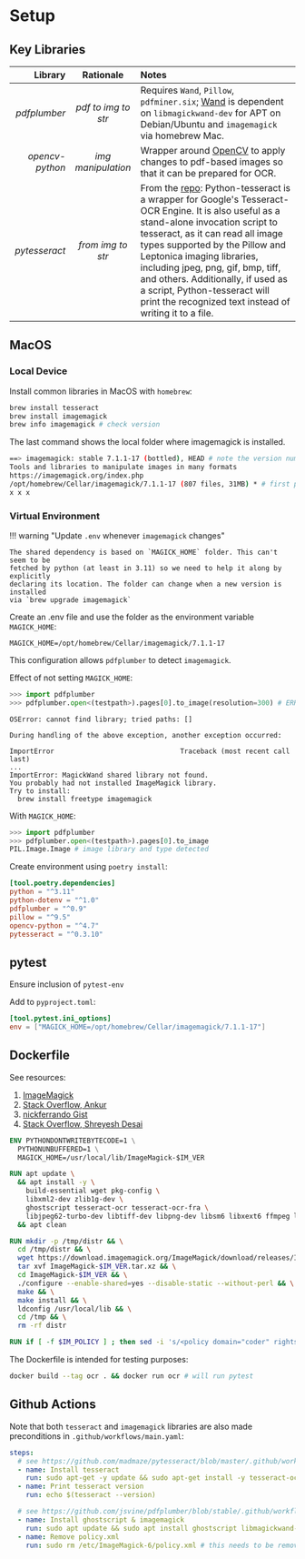 # Setup

## Key Libraries

Library | Rationale | Notes
--:|:--:|:--
_pdfplumber_ | _pdf to img to str_  | Requires `Wand`, `Pillow`, `pdfminer.six`; [Wand](https://docs.wand-py.org/) is dependent on `libmagickwand-dev` for APT on Debian/Ubuntu and `imagemagick` via homebrew Mac.
_opencv-python_ | _img manipulation_ | Wrapper around [OpenCV](https://docs.opencv.org/4.x/) to apply changes to pdf-based images so that it can be prepared for OCR.
_pytesseract_ | _from img to str_| From the [repo](https://github.com/madmaze/pytesseract): Python-tesseract is a wrapper for Google's Tesseract-OCR Engine. It is also useful as a stand-alone invocation script to tesseract, as it can read all image types supported by the Pillow and Leptonica imaging libraries, including jpeg, png, gif, bmp, tiff, and others. Additionally, if used as a script, Python-tesseract will print the recognized text instead of writing it to a file.

## MacOS

### Local Device

Install common libraries in MacOS with `homebrew`:

```sh
brew install tesseract
brew install imagemagick
brew info imagemagick # check version
```

The last command shows the local folder where imagemagick is installed.

  ```sh
  ==> imagemagick: stable 7.1.1-17 (bottled), HEAD # note the version number
  Tools and libraries to manipulate images in many formats
  https://imagemagick.org/index.php
  /opt/homebrew/Cellar/imagemagick/7.1.1-17 (807 files, 31MB) * # first part is the local folder
  x x x
  ```

### Virtual Environment

!!! warning "Update `.env` whenever `imagemagick` changes"

    The shared dependency is based on `MAGICK_HOME` folder. This can't seem to be
    fetched by python (at least in 3.11) so we need to help it along by explicitly
    declaring its location. The folder can change when a new version is installed
    via `brew upgrade imagemagick`

Create an .env file and use the folder as the environment variable `MAGICK_HOME`:

```dotenv
MAGICK_HOME=/opt/homebrew/Cellar/imagemagick/7.1.1-17
```

This configuration allows `pdfplumber` to detect `imagemagick`.

Effect of not setting `MAGICK_HOME`:

```py
>>> import pdfplumber
>>> pdfplumber.open<(testpath>).pages[0].to_image(resolution=300) # ERROR
```

```text
OSError: cannot find library; tried paths: []

During handling of the above exception, another exception occurred:

ImportError                               Traceback (most recent call last)
...
ImportError: MagickWand shared library not found.
You probably had not installed ImageMagick library.
Try to install:
  brew install freetype imagemagick
```

With `MAGICK_HOME`:

```py
>>> import pdfplumber
>>> pdfplumber.open<(testpath>).pages[0].to_image
PIL.Image.Image # image library and type detected
```

Create environment using `poetry install`:

```toml
[tool.poetry.dependencies]
python = "^3.11"
python-dotenv = "^1.0"
pdfplumber = "^0.9"
pillow = "^9.5"
opencv-python = "^4.7"
pytesseract = "^0.3.10"
```

## pytest

Ensure inclusion of `pytest-env`

Add to `pyproject.toml`:

```toml
[tool.pytest.ini_options]
env = ["MAGICK_HOME=/opt/homebrew/Cellar/imagemagick/7.1.1-17"]
```

## Dockerfile

See resources:

1. [ImageMagick](https://imagemagick.org/script/download.php)
2. [Stack Overflow, Ankur](https://stackoverflow.com/a/67088720/21179907)
3. [nickferrando Gist](https://gist.github.com/nickferrando/fb0a44d707c8c3efd92dedd0f79d2911)
4. [Stack Overflow, Shreyesh Desai](https://stackoverflow.com/questions/70504589/imagemagick-installation-in-docker-container-with-external-fonts-for-moviepy/70504590#70504590)

```Dockerfile
ENV PYTHONDONTWRITEBYTECODE=1 \
  PYTHONUNBUFFERED=1 \
  MAGICK_HOME=/usr/local/lib/ImageMagick-$IM_VER

RUN apt update \
  && apt install -y \
    build-essential wget pkg-config \
    libxml2-dev zlib1g-dev \
    ghostscript tesseract-ocr tesseract-ocr-fra \
    libjpeg62-turbo-dev libtiff-dev libpng-dev libsm6 libxext6 ffmpeg libfontconfig1 libxrender1 libgl1-mesa-glx libfreetype6-dev \
  && apt clean

RUN mkdir -p /tmp/distr && \
  cd /tmp/distr && \
  wget https://download.imagemagick.org/ImageMagick/download/releases/ImageMagick-$IM_VER.tar.xz && \
  tar xvf ImageMagick-$IM_VER.tar.xz && \
  cd ImageMagick-$IM_VER && \
  ./configure --enable-shared=yes --disable-static --without-perl && \
  make && \
  make install && \
  ldconfig /usr/local/lib && \
  cd /tmp && \
  rm -rf distr

RUN if [ -f $IM_POLICY ] ; then sed -i 's/<policy domain="coder" rights="none" pattern="PDF" \/>/<policy domain="coder" rights="read|write" pattern="PDF" \/>/g' $IM_POLICY ; else echo did not see file $IM_POLICY ; fi
```

The Dockerfile is intended for testing purposes:

```sh
docker build --tag ocr . && docker run ocr # will run pytest
```

## Github Actions

Note that both `tesseract` and `imagemagick` libraries are also made preconditions in `.github/workflows/main.yaml`:

```yaml title=".github/workflows/main.yaml"
steps:
  # see https://github.com/madmaze/pytesseract/blob/master/.github/workflows/ci.yaml
  - name: Install tesseract
    run: sudo apt-get -y update && sudo apt-get install -y tesseract-ocr tesseract-ocr-fra
  - name: Print tesseract version
    run: echo $(tesseract --version)

  # see https://github.com/jsvine/pdfplumber/blob/stable/.github/workflows/tests.yml
  - name: Install ghostscript & imagemagick
    run: sudo apt update && sudo apt install ghostscript libmagickwand-dev
  - name: Remove policy.xml
    run: sudo rm /etc/ImageMagick-6/policy.xml # this needs to be removed or the test won't run
```
